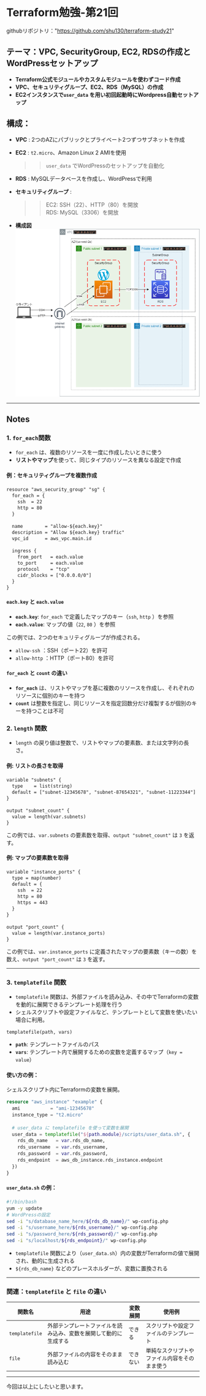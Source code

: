 
# Terraform勉強-第21回

githubリポジトリ："https://github.com/shu130/terraform-study21"

## テーマ：VPC, SecurityGroup, EC2, RDSの作成とWordPressセットアップ

- **Terraform公式モジュールやカスタムモジュールを使わずコード作成**
- **VPC、セキュリティグループ、EC2、RDS（MySQL）の作成**
- **EC2インスタンスで`user_data` を用い初回起動時にWordpress自動セットアップ**

## 構成：

- **VPC** : 2つのAZにパブリックとプライベート2つずつサブネットを作成
- **EC2** : `t2.micro`、Amazon Linux 2 AMIを使用  
  >> `user_data` でWordPressのセットアップを自動化
- **RDS** :  MySQLデータベースを作成し、WordPressで利用
- **セキュリティグループ** :  
  >> EC2: SSH（22）、HTTP（80）を開放  
  >> RDS: MySQL（3306）を開放

- **構成図**
![AWS構成図](./diagram/diagram01.png)

---

## Notes

### 1. **`for_each`関数**

 - `for_each` は、複数のリソースを一度に作成したいときに使う  
 - **リストやマップ**を使って、同じタイプのリソースを異なる設定で作成

#### 例：セキュリティグループを複数作成

```hcl
resource "aws_security_group" "sg" {
  for_each = {
    ssh  = 22
    http = 80
  }

  name        = "allow-${each.key}"
  description = "Allow ${each.key} traffic"
  vpc_id      = aws_vpc.main.id

  ingress {
    from_port   = each.value
    to_port     = each.value
    protocol    = "tcp"
    cidr_blocks = ["0.0.0.0/0"]
  }
}
```

#### `each.key` と `each.value`

  - **`each.key`**: `for_each` で定義したマップのキー（`ssh`, `http` ）を参照
  - **`each.value`**: マップの値（`22`, `80` ）を参照

この例では、2つのセキュリティグループが作成される。  
  -  `allow-ssh`  ：SSH（ポート22）を許可
  -  `allow-http` ：HTTP（ポート80）を許可

#### `for_each` と `count` の違い

  - **`for_each`** は、リストやマップを基に複数のリソースを作成し、それぞれのリソースに個別のキーを持つ
  - **`count`** は整数を指定し、同じリソースを指定回数分だけ複製するが個別のキーを持つことは不可

### 2. **`length` 関数**

  - `length` の戻り値は整数で、リストやマップの要素数、または文字列の長さ。

#### 例: リストの長さを取得

```hcl
variable "subnets" {
  type    = list(string)
  default = ["subnet-12345678", "subnet-87654321", "subnet-11223344"]
}

output "subnet_count" {
  value = length(var.subnets)
}
```

この例では、`var.subnets` の要素数を取得、`output "subnet_count"` は `3` を返す。

#### 例: マップの要素数を取得

```hcl
variable "instance_ports" {
  type = map(number)
  default = {
    ssh  = 22
    http = 80
    https = 443
  }
}

output "port_count" {
  value = length(var.instance_ports)
}
```

この例では、`var.instance_ports` に定義されたマップの要素数（キーの数）を数え、`output "port_count"` は `3` を返す。

---  

### 3. **`templatefile` 関数**

 - `templatefile` 関数は、外部ファイルを読み込み、その中でTerraformの変数を動的に展開できるテンプレート処理を行う 
 - シェルスクリプトや設定ファイルなど、テンプレートとして変数を使いたい場合に利用。  

  ```hcl
  templatefile(path, vars)
  ```

  - **`path`**: テンプレートファイルのパス
  - **`vars`**: テンプレート内で展開するための変数を定義するマップ（`key = value`）

#### 使い方の例：
シェルスクリプト内にTerraformの変数を展開。

```hcl:./ec2.tf
resource "aws_instance" "example" {
  ami           = "ami-12345678"
  instance_type = "t2.micro"

  # user_data に templatefile を使って変数を展開
  user_data = templatefile("${path.module}/scripts/user_data.sh", {
    rds_db_name   = var.rds_db_name,
    rds_username  = var.rds_username,
    rds_password  = var.rds_password,
    rds_endpoint  = aws_db_instance.rds_instance.endpoint
  })
}
```

#### `user_data.sh` の例：

```bash:./scripts/user_data.sh
#!/bin/bash
yum -y update
# WordPressの設定
sed -i "s/database_name_here/${rds_db_name}/" wp-config.php
sed -i "s/username_here/${rds_username}/" wp-config.php
sed -i "s/password_here/${rds_password}/" wp-config.php
sed -i "s/localhost/${rds_endpoint}/" wp-config.php
```

  - `templatefile` 関数により（`user_data.sh`）内の変数がTerraformの値で展開され、動的に生成される
  - `${rds_db_name}` などのプレースホルダーが、変数に置換される

---

### 関連：**`templatefile` と `file` の違い**

| 関数名         | 用途                                                                 | 変数展開 | 使用例 |
|----------------|----------------------------------------------------------------------|----------|--------|
| `templatefile` | 外部テンプレートファイルを読み込み、変数を展開して動的に生成する     | できる   | スクリプトや設定ファイルのテンプレート |
| `file`         | 外部ファイルの内容をそのまま読み込む                                 | できない | 単純なスクリプトやファイル内容をそのまま使う |

---
今回は以上にしたいと思います。
